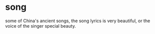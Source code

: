 # song
some of China's ancient songs,
the song lyrics is very beautiful,
or the voice of the singer special beauty.

